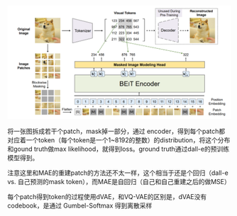 ![alt text](image-18.png)

将一张图拆成若干个patch，mask掉一部分，通过 encoder，得到每个patch都对应着一个token（每个token是一个1~8192的整数）的distribution，将这个分布和gound truth做max likelihood，就得到loss。ground truth通过dall-e的预训练模型得到。

注意这里和MAE的重建patch的方法还不太一样，这个相当于还是个回归（dall-e vs. 自己预测的mask token），而MAE是自回归（自己和自己重建之后的做MSE）

每个patch得到token的过程使用dVAE，和VQ-VAE的区别是，dVAE没有codebook，是通过 Gumbel-Softmax 得到离散采样